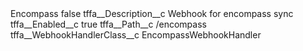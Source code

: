 <?xml version="1.0" encoding="UTF-8"?>
<CustomMetadata xmlns="http://soap.sforce.com/2006/04/metadata" xmlns:xsi="http://www.w3.org/2001/XMLSchema-instance" xmlns:xsd="http://www.w3.org/2001/XMLSchema">
    <label>Encompass</label>
    <protected>false</protected>
    <values>
        <field>tffa__Description__c</field>
        <value xsi:type="xsd:string">Webhook for encompass sync</value>
    </values>
    <values>
        <field>tffa__Enabled__c</field>
        <value xsi:type="xsd:boolean">true</value>
    </values>
    <values>
        <field>tffa__Path__c</field>
        <value xsi:type="xsd:string">/encompass</value>
    </values>
    <values>
        <field>tffa__WebhookHandlerClass__c</field>
        <value xsi:type="xsd:string">EncompassWebhookHandler</value>
    </values>
</CustomMetadata>
